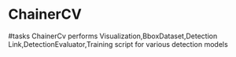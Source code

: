 # ChainerCV
#tasks ChainerCv performs Visualization,BboxDataset,Detection Link,DetectionEvaluator,Training script for various detection models
